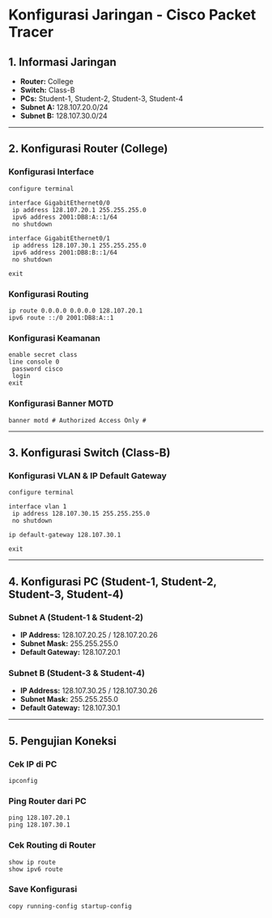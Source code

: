 # Konfigurasi Jaringan - Cisco Packet Tracer

## 1. Informasi Jaringan
- **Router:** College
- **Switch:** Class-B
- **PCs:** Student-1, Student-2, Student-3, Student-4
- **Subnet A:** 128.107.20.0/24
- **Subnet B:** 128.107.30.0/24

---

## 2. Konfigurasi Router (College)
### **Konfigurasi Interface**
```plaintext
configure terminal

interface GigabitEthernet0/0
 ip address 128.107.20.1 255.255.255.0
 ipv6 address 2001:DB8:A::1/64
 no shutdown

interface GigabitEthernet0/1
 ip address 128.107.30.1 255.255.255.0
 ipv6 address 2001:DB8:B::1/64
 no shutdown

exit
```

### **Konfigurasi Routing**
```plaintext
ip route 0.0.0.0 0.0.0.0 128.107.20.1
ipv6 route ::/0 2001:DB8:A::1
```

### **Konfigurasi Keamanan**
```plaintext
enable secret class
line console 0
 password cisco
 login
exit
```

### **Konfigurasi Banner MOTD**
```plaintext
banner motd # Authorized Access Only #
```

---

## 3. Konfigurasi Switch (Class-B)
### **Konfigurasi VLAN & IP Default Gateway**
```plaintext
configure terminal

interface vlan 1
 ip address 128.107.30.15 255.255.255.0
 no shutdown

ip default-gateway 128.107.30.1

exit
```

---

## 4. Konfigurasi PC (Student-1, Student-2, Student-3, Student-4)
### **Subnet A (Student-1 & Student-2)**
- **IP Address:** 128.107.20.25 / 128.107.20.26
- **Subnet Mask:** 255.255.255.0
- **Default Gateway:** 128.107.20.1

### **Subnet B (Student-3 & Student-4)**
- **IP Address:** 128.107.30.25 / 128.107.30.26
- **Subnet Mask:** 255.255.255.0
- **Default Gateway:** 128.107.30.1

---

## 5. Pengujian Koneksi
### **Cek IP di PC**
```plaintext
ipconfig
```

### **Ping Router dari PC**
```plaintext
ping 128.107.20.1
ping 128.107.30.1
```

### **Cek Routing di Router**
```plaintext
show ip route
show ipv6 route
```

### **Save Konfigurasi**
```plaintext
copy running-config startup-config
```
